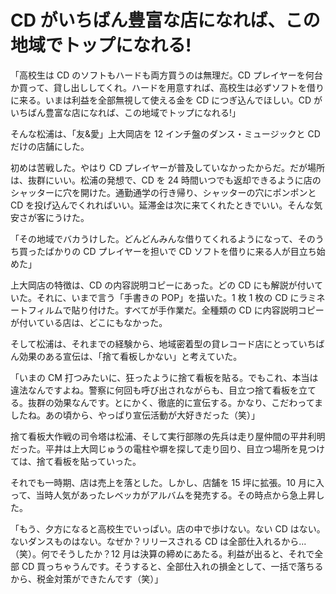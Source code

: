 # CD がいちばん豊富な店になれば、この地域でトップになれる!

「高校生は CD のソフトもハードも両方買うのは無理だ。CD プレイヤーを何台か買って、貸し出ししてくれ。ハードを用意すれば、高校生は必ずソフトを借りに来る。いまは利益を全部無視して使える金を CD につぎ込んでほしい。CD がいちばん豊富な店になれば、この地域でトップになれる!」

そんな松浦は、「友&愛」上大岡店を 12 インチ盤のダンス・ミュージックと CD だけの店舗にした。

初めは苦戦した。やはり CD プレイヤーが普及していなかったからだ。だが場所は、抜群にいい。松浦の発想で、CD を 24 時間いつでも返却できるように店のシャッターに穴を開けた。通勤通学の行き帰り、シャッターの穴にポンポンと CD を投げ込んでくれればいい。延滞金は次に来てくれたときでいい。そんな気安さが客にうけた。

「その地域でバカうけした。どんどんみんな借りてくれるようになって、そのうち買ったばかりの CD プレイヤーを担いで CD ソフトを借りに来る人が目立ち始めた」

上大岡店の特徴は、CD の内容説明コピーにあった。どの CD にも解説が付いていた。それに、いまで言う「手書きの POP」を描いた。1 枚 1 枚の CD にラミネートフィルムで貼り付けた。すべてが手作業だ。全種類の CD に内容説明コピーが付いている店は、どこにもなかった。

そして松浦は、それまでの経験から、地域密着型の貸レコード店にとっていちばん効果のある宣伝は、「捨て看板しかない」と考えていた。

「いまの CM 打つみたいに、狂ったように捨て看板を貼る。でもこれ、本当は違法なんですよね。警察に何回も呼び出されながらも、目立つ捨て看板を立てる。抜群の効果なんです。とにかく、徹底的に宣伝する。かなり、こだわってましたね。あの頃から、やっぱり宣伝活動が大好きだった（笑）」

捨て看板大作戦の司令塔は松浦、そして実行部隊の先兵は走り屋仲間の平井利明だった。平井は上大岡じゅうの電柱や塀を探して走り回り、目立つ場所を見つけては、捨て看板を貼っていった。

それでも一時期、店は売上を落とした。しかし、店舗を 15 坪に拡張。10 月に入って、当時人気があったレベッカがアルバムを発売する。その時点から急上昇した。

「もう、夕方になると高校生でいっぱい。店の中で歩けない。ない CD はない。ないダンスものはない。なぜか？リリースされる CD は全部仕入れるから...（笑）。何でそうしたか？12 月は決算の締めにあたる。利益が出ると、それで全部 CD 買っちゃうんです。そうすると、全部仕入れの損金として、一括で落ちるから、税金対策ができたんです（笑）」
